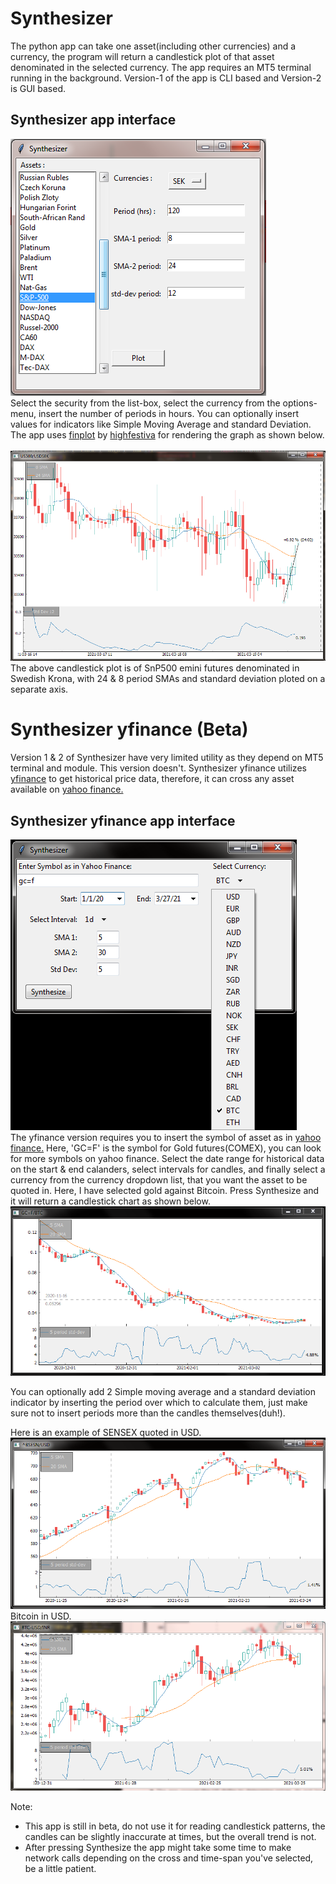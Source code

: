 # Synthesizer
The python app can take one asset(including other currencies) and a currency, the program will return a candlestick
plot of that asset denominated in the selected currency. The app requires an MT5 terminal running in the background.
Version-1 of the app is CLI based and Version-2 is GUI based.

## Synthesizer app interface
<img src='snippets/Interface.PNG'>
<br>
Select the security from the list-box, select the currency from the options-menu, insert the number of periods in hours.
You can optionally insert values for indicators like Simple Moving Average and standard Deviation.
<br>
The app uses <a href='https://github.com/highfestiva/finplot.git'>finplot</a> by <a href='https://github.com/highfestiva'>highfestiva</a>
for rendering the graph as shown below.
<br>
<br>
<img src='snippets/SnP 500 SEK.PNG'>
<br>
The above candlestick plot is of SnP500 emini futures denominated in Swedish Krona, with 24 & 8 period SMAs and standard deviation ploted
on a separate axis.

# Synthesizer yfinance (Beta)
Version 1 & 2 of Synthesizer have very limited utility as they depend on MT5 terminal and module. This version doesn't.
Synthesizer yfinance utilizes <a href='https://github.com/ranaroussi/yfinance.git'>yfinance</a> to get historical price data,
therefore, it can cross any asset available on <a href='https://finance.yahoo.com'>yahoo finance.</a>
<br>

## Synthesizer yfinance app interface
<img src='snippets/Synthesizer y-finance layout.png'>
<br>
The yfinance version requires you to insert the symbol of asset as in <a href='https://finance.yahoo.com'>yahoo finance.</a>
Here, 'GC=F' is the symbol for Gold futures(COMEX), you can look for more symbols on yahoo finance. Select the date range for 
historical data on the start & end calanders, select intervals for candles, and finally select a currency from the currency
dropdown list, that you want the asset to be quoted in. Here, I have selected gold against Bitcoin. Press Synthesize and it
will return a candlestick chart as shown below.
<img src='snippets/gold-BTC synth.PNG'>

You can optionally add 2 Simple moving average and a standard deviation indicator by inserting the period over which to calculate them,
just make sure not to insert periods more than the candles themselves(duh!).

Here is an example of SENSEX quoted in USD.
<img src='snippets/Sensex-USD.PNG'>
<br>
Bitcoin in USD.
<img src='snippets/BTCINR.png'>

Note:
  - This app is still in beta, do not use it for reading candlestick patterns, the candles can be slightly inaccurate at times, but the overall trend is not.
  - After pressing Synthesize the app might take some time to make network calls depending on the cross and time-span you've selected, be a little patient.

